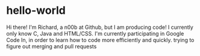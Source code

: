# hello-world
Hi there!
I'm Richard, a n00b at Github, but I am producing code!
I currently only know C, Java and HTML/CSS.
I'm currently participating in Google Code In, in order to learn how to code more efficiently and quickly.
trying to figure out merging and pull requests
